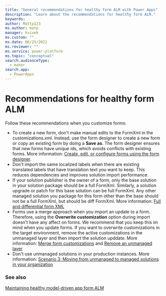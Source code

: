 ```yaml
---
title: "General recommendations for healthy form ALM with Power Apps"
description: "Learn about the recommendations for healthy form ALM."
keywords: 
author: Mattp123
ms.author: matp
manager: kvivek
ms.custom: ""
ms.date: 06/25/2021
ms.reviewer: ""
ms.service: power-platform
ms.topic: "conceptual"
search.audienceType: 
  - maker
search.app: 
  - PowerApps
---
```

# Recommendations for healthy form ALM
Follow these recommendations when you customize forms:
- To create a new form, don't make manual edits to the FormXml in the customizations.xml. Instead, use the form designer to create a new form or copy an existing form by doing a **Save as**. The form designer ensures that new forms have unique ids, which avoids conflicts with existing forms. More information: [Create, edit, or configure forms using the form designer](/powerapps/maker/model-driven-apps/create-and-edit-forms).
- Don't import the same localized labels when there are existing translated labels that have translation text you want to keep. This reduces dependencies and improves solution import performance.
- If your solution publisher is the owner of a form, only the base solution in your solution package should be a full FormXml. Similarly, a solution upgrade or patch for this base solution can be full FormXml. Any other managed solution you package for this form other than the base should not be a full FormXml, but should be diff FormXml. More information: [Full and differential form XML](form-alm.md#full-and-differential-form-xml)
- Forms use a merge approach when you import an update to a form. Therefore, using the **Overwrite customization** option during import doesn't have any affect on forms. We recommend that you keep this im mind when you update forms. If you want to overwrite customizations in the target environment, remove the active customizations in the unmanaged layer and then import the solution upddate. More information: [Merge form customizations](/power-platform/alm/how-managed-solutions-merged#merge-form-customizations) and [Remove an unmanaged layer](/powerapps/maker/data-platform/solution-layers#remove-an-unmanaged-layer)
- Don't use unmanaged solutions in your production instances. More information: [Scenario 3: Moving from unmanaged to managed solutions in your organization](move-from-unmanaged-managed-alm.md)

### See also
[Maintaining healthy model-driven app form ALM](form-alm.md)


